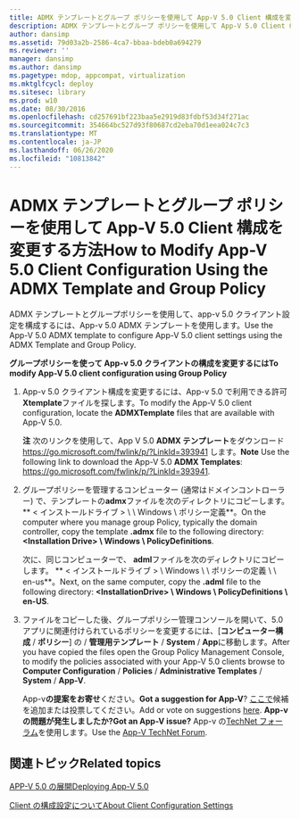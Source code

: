 ```yaml
---
title: ADMX テンプレートとグループ ポリシーを使用して App-V 5.0 Client 構成を変更する方法
description: ADMX テンプレートとグループ ポリシーを使用して App-V 5.0 Client 構成を変更する方法
author: dansimp
ms.assetid: 79d03a2b-2586-4ca7-bbaa-bdeb0a694279
ms.reviewer: ''
manager: dansimp
ms.author: dansimp
ms.pagetype: mdop, appcompat, virtualization
ms.mktglfcycl: deploy
ms.sitesec: library
ms.prod: w10
ms.date: 08/30/2016
ms.openlocfilehash: cd257691bf223baa5e2919d83fdbf53d34f271ac
ms.sourcegitcommit: 354664bc527d93f80687cd2eba70d1eea024c7c3
ms.translationtype: MT
ms.contentlocale: ja-JP
ms.lasthandoff: 06/26/2020
ms.locfileid: "10813842"
---
```

# <span data-ttu-id="1ed49-103">ADMX テンプレートとグループ ポリシーを使用して App-V 5.0 Client 構成を変更する方法</span><span class="sxs-lookup"><span data-stu-id="1ed49-103">How to Modify App-V 5.0 Client Configuration Using the ADMX Template and Group Policy</span></span>


<span data-ttu-id="1ed49-104">ADMX テンプレートとグループポリシーを使用して、app-v 5.0 クライアント設定を構成するには、App-v 5.0 ADMX テンプレートを使用します。</span><span class="sxs-lookup"><span data-stu-id="1ed49-104">Use the App-V 5.0 ADMX template to configure App-V 5.0 client settings using the ADMX Template and Group Policy.</span></span>

**<span data-ttu-id="1ed49-105">グループポリシーを使って App-v 5.0 クライアントの構成を変更するには</span><span class="sxs-lookup"><span data-stu-id="1ed49-105">To modify App-V 5.0 client configuration using Group Policy</span></span>**

1.  <span data-ttu-id="1ed49-106">App-v 5.0 クライアント構成を変更するには、App-v 5.0 で利用できる許可**Xtemplate**ファイルを探します。</span><span class="sxs-lookup"><span data-stu-id="1ed49-106">To modify the App-V 5.0 client configuration, locate the **ADMXTemplate** files that are available with App-V 5.0.</span></span>

    <span data-ttu-id="1ed49-107">**注** 次のリンクを使用して、App V 5.0 **ADMX テンプレート**をダウンロード <https://go.microsoft.com/fwlink/p/?LinkId=393941> します。</span><span class="sxs-lookup"><span data-stu-id="1ed49-107">**Note** Use the following link to download the App-V 5.0 **ADMX Templates**: <https://go.microsoft.com/fwlink/p/?LinkId=393941>.</span></span>

     

2.  <span data-ttu-id="1ed49-108">グループポリシーを管理するコンピューター (通常はドメインコントローラー) で、テンプレートの**admx**ファイルを次のディレクトリにコピーします。 \*\* &lt; インストールドライブ &gt; \ \ Windows \ ポリシー定義\*\*。</span><span class="sxs-lookup"><span data-stu-id="1ed49-108">On the computer where you manage group Policy, typically the domain controller, copy the template **.admx** file to the following directory: **&lt;Installation Drive&gt; \\ Windows \\ PolicyDefinitions**.</span></span>

    <span data-ttu-id="1ed49-109">次に、同じコンピューターで、 **adml**ファイルを次のディレクトリにコピーします。 \*\* &lt; インストールドライブ &gt; \ Windows \ \ ポリシーの定義 \ \ en-us\*\*。</span><span class="sxs-lookup"><span data-stu-id="1ed49-109">Next, on the same computer, copy the **.adml** file to the following directory: **&lt;InstallationDrive&gt; \\ Windows \\ PolicyDefinitions \\ en-US**.</span></span>

3.  <span data-ttu-id="1ed49-110">ファイルをコピーした後、グループポリシー管理コンソールを開いて、5.0 アプリに関連付けられているポリシーを変更するには、[**コンピューター構成**  /  **ポリシー**] の  /  **管理用テンプレート**  /  **System**  /  **App**に移動します。</span><span class="sxs-lookup"><span data-stu-id="1ed49-110">After you have copied the files open the Group Policy Management Console, to modify the policies associated with your App-V 5.0 clients browse to **Computer Configuration** / **Policies** / **Administrative Templates** / **System** / **App-V**.</span></span>

    <span data-ttu-id="1ed49-111">App-v**の提案をお寄せ**ください。</span><span class="sxs-lookup"><span data-stu-id="1ed49-111">**Got a suggestion for App-V**?</span></span> <span data-ttu-id="1ed49-112">[ここで](http://appv.uservoice.com/forums/280448-microsoft-application-virtualization)候補を追加または投票してください。</span><span class="sxs-lookup"><span data-stu-id="1ed49-112">Add or vote on suggestions [here](http://appv.uservoice.com/forums/280448-microsoft-application-virtualization).</span></span> **<span data-ttu-id="1ed49-113">App-v の問題が発生しましたか?</span><span class="sxs-lookup"><span data-stu-id="1ed49-113">Got an App-V issue?</span></span>** <span data-ttu-id="1ed49-114">App-v の[TechNet フォーラム](https://social.technet.microsoft.com/Forums/home?forum=mdopappv)を使用します。</span><span class="sxs-lookup"><span data-stu-id="1ed49-114">Use the [App-V TechNet Forum](https://social.technet.microsoft.com/Forums/home?forum=mdopappv).</span></span>

## <span data-ttu-id="1ed49-115">関連トピック</span><span class="sxs-lookup"><span data-stu-id="1ed49-115">Related topics</span></span>


[<span data-ttu-id="1ed49-116">APP-V 5.0 の展開</span><span class="sxs-lookup"><span data-stu-id="1ed49-116">Deploying App-V 5.0</span></span>](deploying-app-v-50.md)

[<span data-ttu-id="1ed49-117">Client の構成設定について</span><span class="sxs-lookup"><span data-stu-id="1ed49-117">About Client Configuration Settings</span></span>](about-client-configuration-settings.md)

 

 





